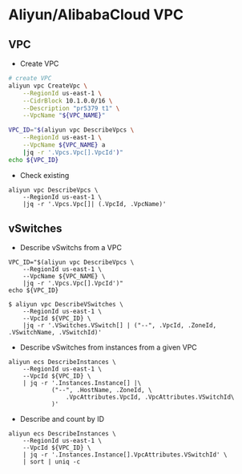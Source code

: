 # Aliyun/AlibabaCloud VPC

## VPC

- Create VPC

``` bash
# create VPC
aliyun vpc CreateVpc \
    --RegionId us-east-1 \
    --CidrBlock 10.1.0.0/16 \
    --Description "pr5379 t1" \
    --VpcName "${VPC_NAME}"

VPC_ID="$(aliyun vpc DescribeVpcs \
    --RegionId us-east-1 \
    --VpcName ${VPC_NAME} a
    |jq -r '.Vpcs.Vpc[].VpcId')"
echo ${VPC_ID}
```

- Check existing

``` shell
aliyun vpc DescribeVpcs \
    --RegionId us-east-1 \
    |jq -r '.Vpcs.Vpc[]| (.VpcId, .VpcName)'
```

## vSwitches

- Describe vSwitchs from a VPC

``` shell
VPC_ID="$(aliyun vpc DescribeVpcs \
    --RegionId us-east-1 \
    --VpcName ${VPC_NAME} \
    |jq -r '.Vpcs.Vpc[].VpcId')"
echo ${VPC_ID}

$ aliyun vpc DescribeVSwitches \
    --RegionId us-east-1 \
    --VpcId ${VPC_ID} \
    |jq -r '.VSwitches.VSwitch[] | ("--", .VpcId, .ZoneId, .VSwitchName, .VSwitchId)'
```

- Describe vSwitches from instances from a given VPC

```shell
aliyun ecs DescribeInstances \
    --RegionId us-east-1 \
    --VpcId ${VPC_ID} \
    | jq -r '.Instances.Instance[] |\
            ("--", .HostName, .ZoneId, \
                .VpcAttributes.VpcId, .VpcAttributes.VSwitchId\
            )'
```

- Describe and count by ID
```shell
aliyun ecs DescribeInstances \
    --RegionId us-east-1 \
    --VpcId ${VPC_ID} \
    | jq -r '.Instances.Instance[].VpcAttributes.VSwitchId' \
    | sort | uniq -c
```
